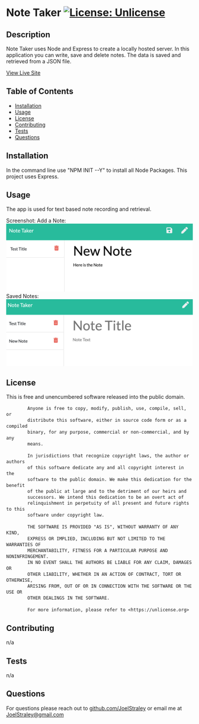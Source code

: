 # Note Taker [![License: Unlicense](https://img.shields.io/badge/license-Unlicense-blue.svg)](http://unlicense.org/)
## Description
Note Taker uses Node and Express to create a locally hosted server. In this application you can write, save and delete notes. The data is saved and retrieved from a JSON file.  

[View Live Site](https://limitless-headland-86131.herokuapp.com/)
## Table of Contents
* [Installation](#Installation)
* [Usage](#Usage)
* [License](#License)
* [Contributing](#Contributing)
* [Tests](#Tests)
* [Questions](#Questions)
## <a name="Installation">Installation</a>
In the command line use "NPM INIT --Y" to install all Node Packages. This project uses Express. 
## <a name="usage">Usage</a> 
The app is used for text based note recording and retrieval. 

Screenshot: 
Add a Note: 
![alt text](https://github.com/Joelstraley/Note-Taker/blob/main/public/assets/Add%20a%20Note.png?raw=true)
Saved Notes: 
![alt text](https://github.com/Joelstraley/Note-Taker/blob/main/public/assets/Saved%20Note.png?raw=true)
## <a name="License">License</a>
This is free and unencumbered software released into the public domain.
    
            Anyone is free to copy, modify, publish, use, compile, sell, or
            distribute this software, either in source code form or as a compiled
            binary, for any purpose, commercial or non-commercial, and by any
            means.
            
            In jurisdictions that recognize copyright laws, the author or authors
            of this software dedicate any and all copyright interest in the
            software to the public domain. We make this dedication for the benefit
            of the public at large and to the detriment of our heirs and
            successors. We intend this dedication to be an overt act of
            relinquishment in perpetuity of all present and future rights to this
            software under copyright law.
            
            THE SOFTWARE IS PROVIDED "AS IS", WITHOUT WARRANTY OF ANY KIND,
            EXPRESS OR IMPLIED, INCLUDING BUT NOT LIMITED TO THE WARRANTIES OF
            MERCHANTABILITY, FITNESS FOR A PARTICULAR PURPOSE AND NONINFRINGEMENT.
            IN NO EVENT SHALL THE AUTHORS BE LIABLE FOR ANY CLAIM, DAMAGES OR
            OTHER LIABILITY, WHETHER IN AN ACTION OF CONTRACT, TORT OR OTHERWISE,
            ARISING FROM, OUT OF OR IN CONNECTION WITH THE SOFTWARE OR THE USE OR
            OTHER DEALINGS IN THE SOFTWARE.
            
            For more information, please refer to <https://unlicense.org>
## <a name="Contributing">Contributing</a>
n/a
## <a name="Tests">Tests</a>
n/a
## <a name="Questions">Questions</a>
For questions please reach out to [github.com/JoelStraley](github.com/JoelStraley) 
or email me at [JoelStraley@gmail.com](mailto:JoelStraley@gmail.com)
